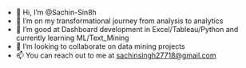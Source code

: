 - 👋 Hi, I’m @Sachin-Sin8h
- 👀 I’m on my transformational journey from analysis to analytics
- 🌱 I’m good at Dashboard development in Excel/Tableau/Python and currently learning ML/Text_Mining
- 💞️ I’m looking to collaborate on data mining projects
- 📫 You can reach out to me at <sachinsingh27718@gmail.com>
